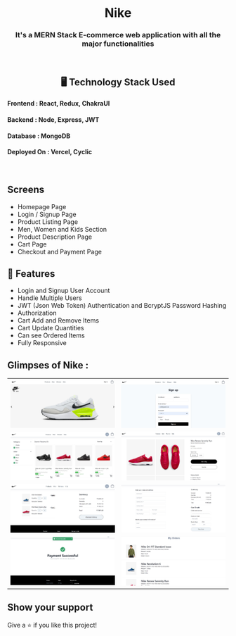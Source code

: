 <h1 align="center">Nike</h1>

<h3 align="center">It's a MERN Stack E-commerce web application with all the major functionalities</h3>

<br />

<h2 align="center">🖥️ Technology Stack Used</h2>

#### <strong>Frontend :</strong> React, Redux, ChakraUI

#### <b>Backend :</b> Node, Express, JWT

#### <b>Database :</b> MongoDB

#### <b>Deployed On :</b> Vercel, Cyclic

<br/>

## <b>Screens</b>

- Homepage Page
- Login / Signup Page
- Product Listing Page
- Men, Women and Kids Section
- Product Description Page
- Cart Page
- Checkout and Payment Page

## 🚀 Features

- Login and Signup User Account
- Handle Multiple Users
- JWT (Json Web Token) Authentication and BcryptJS Password Hashing
- Authorization
- Cart Add and Remove Items
- Cart Update Quantities
- Can see Ordered Items
- Fully Responsive

## Glimpses of Nike :

<table>
  <tr>
    <td><img src="./client/public/readme/homepage.jpg" alt="home" /></td>
    <td><img src="./client/public/readme/signup.jpg" alt="coupons" /></td>
  </tr>
  
  <tr>
    <td><img src="./client/public/readme/productpage.jpg" alt="product"/></td>
    <td><img src="./client/public/readme/productDetails.jpg" alt="description" /></td>
  </tr>
  <tr>
    <td><img src="./client/public/readme/cartpage.jpg" alt="cart" /></td>
    <td><img src="./client/public/readme/checkout.jpg" alt="checkout" /></td>
  </tr>
  <tr>
    <td><img src="./client/public/readme/paymentSuccessful.jpg" alt="payment" /></td>
       <td><img src="./client/public/readme/myorders.jpg" alt="myorders" /></td>
  </tr>
 
 
</table>

## Show your support

Give a ⭐️ if you like this project!
